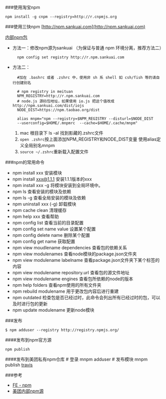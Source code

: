 ###使用淘宝npm

	npm install -g cnpm --registry=http://r.cnpmjs.org

###使用三快npm
[http://npm.sankuai.com](http://npm.sankuai.com)

[内部npm包](http://npm.sankuai.com/privates)

* 方法一：修改npm源为sankuai （为保证与普通 npm 环境分离，推荐方法二）
	
		npm config set registry http://r.npm.sankuai.com

* 方法二：

		#加在 .bashrc 或者 .zshrc 中，使用非 sh 系 shell 如 csh/fish 等的请自行创建别名
		 
		# npm registry in meituan
		NPM_REGISTRY=http://r.npm.sankuai.com
		# node.js 源码包地址，如果使用 io.js 把这个值改成 http://npm.sankuai.com/dist/iojs
		NODE_DIST=https://npm.taobao.org/dist
		 
		alias mnpm="npm --registry=$NPM_REGISTRY --disturl=$NODE_DIST 
		--userconfig=$HOME/.mnpmrc  --cache=$HOME/.cache/mnpm"
	
	1. mac 根目录下 ls -al 找到影藏的.zshrc文件 
	2. `open .zshrc`按上面添加NPM_REGISTRY和NODE_DIST变量 使用alias定义全局别名mnpm
	3. `source ~/.zshrc`重新载入配置文件
 	

###npm的常用命令


* npm install xxx 安装模块
* npm install xxx@1.1.1   安装1.1.1版本的xxx
* npm install xxx -g 将模块安装到全局环境中。
* npm ls 查看安装的模块及依赖
* npm ls -g 查看全局安装的模块及依赖
* npm uninstall xxx  (-g) 卸载模块
* npm cache clean 清理缓存
* npm help xxx  查看帮助
* npm config list 查看当前的目录配置
* npm config set name value 设置某个配置
* npm config delete name 删除某个配置
* npm config get name 获取配置
* npm view moudlename dependencies  查看包的依赖关系
* npm view modulenames  查看node模块的package.json文件夹
* npm view modulename labelname  查看package.json文件夹下某个标签的内容
* npm view modulename repository.url  查看包的源文件地址
* npm view modulename engines   查看包所依赖的node的版本
* npm help folders   查看npm使用的所有文件夹
* npm rebuild modulename    用于更改包内容后进行重建
* npm outdated   检查包是否已经过时，此命令会列出所有已经过时的包，可以及时进行包的更新
* npm update modulename   更新node模块

###发布

	$ npm adduser --registry http://registry.npmjs.org/ 

####发布到npm官方源

	npm publish

####发布到美团私有npm仓库
	# 登录
	mnpm adduser
	# 发布模块
	mnpm publish
[travis](https://travis-ci.org/)
	
###参考
	
 * [FE - npm](http://wiki.sankuai.com/display/DEV/FE+-+npm)
 * [美团内部npm源](http://wiki.sankuai.com/pages/viewpage.action?pageId=57412987)	